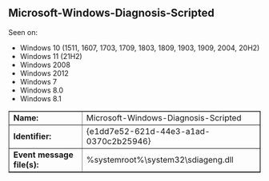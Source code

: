 ## Microsoft-Windows-Diagnosis-Scripted

Seen on:
* Windows 10 (1511, 1607, 1703, 1709, 1803, 1809, 1903, 1909, 2004, 20H2)
* Windows 11 (21H2)
* Windows 2008
* Windows 2012
* Windows 7
* Windows 8.0
* Windows 8.1

<table border="1" class="docutils">
  <tbody>
    <tr>
      <td><b>Name:</b></td>
      <td>Microsoft-Windows-Diagnosis-Scripted</td>
    </tr>
    <tr>
      <td><b>Identifier:</b></td>
      <td>{e1dd7e52-621d-44e3-a1ad-0370c2b25946}</td>
    </tr>
    <tr>
      <td><b>Event message file(s):</b></td>
      <td>%systemroot%\system32\sdiageng.dll</td>
    </tr>
  </tbody>
</table>

&nbsp;

